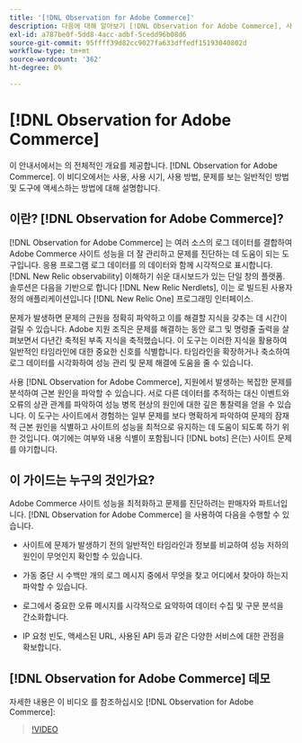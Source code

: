 ```yaml
---
title: '[!DNL Observation for Adobe Commerce]'
description: 다음에 대해 알아보기 [!DNL Observation for Adobe Commerce], 사용 시기 및 액세스 방법.
exl-id: a787be0f-5dd8-4acc-adbf-5cedd96b08d6
source-git-commit: 95ffff39d82cc9027fa633dffedf15193040802d
workflow-type: tm+mt
source-wordcount: '362'
ht-degree: 0%

---
```


# [!DNL Observation for Adobe Commerce]

이 안내서에서는 의 전체적인 개요를 제공합니다. [!DNL Observation for Adobe Commerce]. 이 비디오에서는 사용, 사용 시기, 사용 방법, 문제를 보는 일반적인 방법 및 도구에 액세스하는 방법에 대해 설명합니다.

## 이란? [!DNL Observation for Adobe Commerce]?

[!DNL Observation for Adobe Commerce] 는 여러 소스의 로그 데이터를 결합하여 Adobe Commerce 사이트 성능을 더 잘 관리하고 문제를 진단하는 데 도움이 되는 도구입니다. 응용 프로그램 로그 데이터를 의 데이터와 함께 시각적으로 표시합니다. [!DNL New Relic observability] 이해하기 쉬운 대시보드가 있는 단일 창의 플랫폼. 솔루션은 다음을 기반으로 합니다 [!DNL New Relic Nerdlets], 이는 로 빌드된 사용자 정의 애플리케이션입니다 [!DNL New Relic One] 프로그래밍 인터페이스.

문제가 발생하면 문제의 근원을 정확히 파악하고 이를 해결할 지식을 갖추는 데 시간이 걸릴 수 있습니다. Adobe 지원 조직은 문제를 해결하는 동안 로그 및 명령줄 출력을 살펴보면서 다년간 축적된 부족 지식을 축적했습니다. 이 도구는 이러한 지식을 활용하여 일반적인 타임라인에 대한 중요한 신호를 식별합니다. 타임라인을 확장하거나 축소하여 로그 데이터를 시각화하여 성능 관리 및 문제 해결에 도움을 줄 수 있습니다.

사용 [!DNL Observation for Adobe Commerce], 지원에서 발생하는 복잡한 문제를 분석하여 근본 원인을 파악할 수 있습니다. 서로 다른 데이터를 추적하는 대신 이벤트와 오류의 상관 관계를 파악하여 성능 병목 현상의 원인에 대한 깊은 통찰력을 얻을 수 있습니다. 이 도구는 사이트에서 경험하는 일부 문제를 보다 명확하게 파악하여 문제의 잠재적 근본 원인을 식별하고 사이트의 성능을 최적으로 유지하는 데 도움이 되도록 하기 위한 것입니다. 여기에는 여부와 내용 식별이 포함됩니다 [!DNL bots] 은(는) 사이트 문제를 야기합니다.

## 이 가이드는 누구의 것인가요?

Adobe Commerce 사이트 성능을 최적화하고 문제를 진단하려는 판매자와 파트너입니다. [!DNL Observation for Adobe Commerce] 을 사용하여 다음을 수행할 수 있습니다.

* 사이트에 문제가 발생하기 전의 일반적인 타임라인과 정보를 비교하여 성능 저하의 원인이 무엇인지 확인할 수 있습니다.

* 가동 중단 시 수백만 개의 로그 메시지 중에서 무엇을 찾고 어디에서 찾아야 하는지 파악할 수 있습니다.

* 로그에서 중요한 오류 메시지를 시각적으로 요약하여 데이터 수집 및 구문 분석을 간소화합니다.

* IP 요청 빈도, 액세스된 URL, 사용된 API 등과 같은 다양한 서비스에 대한 관점을 확보합니다.

## [!DNL Observation for Adobe Commerce] 데모

자세한 내용은 이 비디오 를 참조하십시오 [!DNL Observation for Adobe Commerce]:

>[!VIDEO](https://video.tv.adobe.com/v/344444?quality=12)
